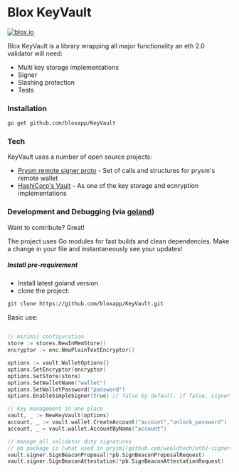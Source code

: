 # Blox KeyVault


[![blox.io](https://s3.us-east-2.amazonaws.com/app-files.blox.io/static/media/powered_by.png)](https://blox.io)

Blox KeyVault is a library wrapping all major functionality an eth 2.0 validator will need:
  - Multi key storage implementations
  - Signer
  - Slashing protection
  - Tests


### Installation

 ```sh
go get github.com/bloxapp/KeyVault
   ```

### Tech

KeyVault uses a number of open source projects:

* [Prysm remote signer proto](github.com/wealdtech/eth2-signer-api) - Set of calls and structures for prysm's remote wallet
* [HashiCorp's Vault](https://github.com/hashicorp/vault) - As one of the key storage and ecnryption implementations


### Development and Debugging (via [goland](https://www.jetbrains.com/go/))

Want to contribute? Great!

The project uses Go modules for fast builds and clean dependencies.
Make a change in your file and instantaneously see your updates!

##### Install pre-requirement
* Install latest goland version
* clone the project:
```sh
git clone https://github.com/bloxapp/KeyVault.git
```

Basic use:
```go
	
// minimal configuration
store := stores.NewInMemStore()
encryptor := enc.NewPlainTextEncryptor()

options := vault.WalletOptions{}
options.SetEncryptor(encryptor)
options.SetStore(store)
options.SetWalletName("wallet")
options.SetWalletPassword("password")
options.EnableSimpleSigner(true) // false by default. if false, signer will not be available

// key management in one place
vault, _ := NewKeyVault(options)
account, _ := vault.wallet.CreateAccount("account","unlock_password")
account, _ = vault.wallet.AccountByName("account")

// manage all validator duty signatures
// pb package is [what used in prysm](github.com/wealdtech/eth2-signer-api/pb/v1)
vault.signer.SignBeaconProposal(*pb.SignBeaconProposalRequest)
vault.signer.SignBeaconAttestation(*pb.SignBeaconAttestationRequest)
```
